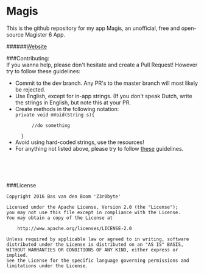 # Magis
This is the github repository for my app Magis, an unofficial, free and open-source Magister 6 App.


######[Website](http://magis-app.nl)



###Contributing: <br>
If you wanna help, please don't hesitate and create a Pull Request!
However try to follow these guidelines:
<ul>
<li>Commit to the dev branch. Any PR's to the master branch will most likely be rejected.</li>
<li>Use English, except for in-app strings. (If you don't speak Dutch, write the strings in English, but note this at your PR.</li>
<li>Create methods in the following notation:</li>
  <code>private void mVoid(String s){</code></br><code>
      //do something</code></br><code>
  }</code>
<li>Avoid using hard-coded strings, use the resources!</li>
<li>For anything not listed above, please try to follow <a href="https://github.com/ribot/android-guidelines/blob/master/project_and_code_guidelines.md">these</a> guidelines.</li>
</ul>
<br><br><br>

###License
```
Copyright 2016 Bas van den Boom 'Z3r0byte'

Licensed under the Apache License, Version 2.0 (the "License");
you may not use this file except in compliance with the License.
You may obtain a copy of the License at

    http://www.apache.org/licenses/LICENSE-2.0

Unless required by applicable law or agreed to in writing, software
distributed under the License is distributed on an "AS IS" BASIS,
WITHOUT WARRANTIES OR CONDITIONS OF ANY KIND, either express or implied.
See the License for the specific language governing permissions and
limitations under the License.
```
